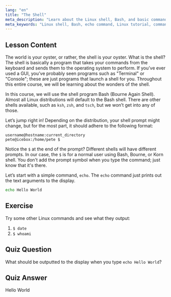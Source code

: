```yaml
---
lang: "en"
title: "The Shell"
meta_description: "Learn about the Linux shell, Bash, and basic commands like 'echo'. Understand shell prompts and start your Linux journey with this beginner-friendly guide."
meta_keywords: "Linux shell, Bash, echo command, Linux tutorial, command line, beginner Linux, shell prompt, Linux guide"
---
```


## Lesson Content

The world is your oyster, or rather, the shell is your oyster. What is the shell? The shell is basically a program that takes your commands from the keyboard and sends them to the operating system to perform. If you’ve ever used a GUI, you’ve probably seen programs such as "Terminal" or "Console"; these are just programs that launch a shell for you. Throughout this entire course, we will be learning about the wonders of the shell.

In this course, we will use the shell program Bash (Bourne Again Shell). Almost all Linux distributions will default to the Bash shell. There are other shells available, such as `ksh`, `zsh`, and `tsch`, but we won’t get into any of those.

Let’s jump right in! Depending on the distribution, your shell prompt might change, but for the most part, it should adhere to the following format:

```plaintext
username@hostname:current_directory
pete@icebox:/home/pete $
```

Notice the `$` at the end of the prompt? Different shells will have different prompts. In our case, the `$` is for a normal user using Bash, Bourne, or Korn shell. You don't add the prompt symbol when you type the command; just know that it's there.

Let’s start with a simple command, `echo`. The `echo` command just prints out the text arguments to the display.

```bash
echo Hello World
```

## Exercise

Try some other Linux commands and see what they output:

1. `$ date`
2. `$ whoami`

## Quiz Question

What should be outputted to the display when you type `echo Hello World`?

## Quiz Answer

Hello World

